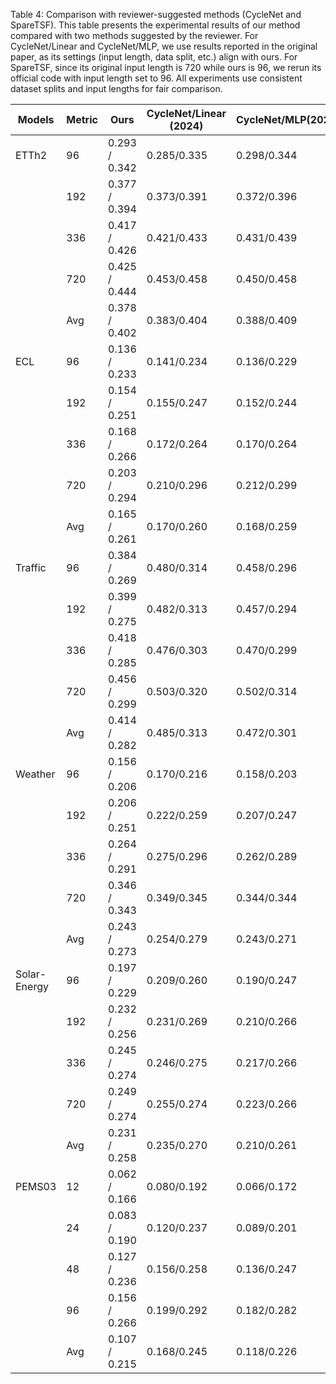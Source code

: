 Table 4: Comparison with reviewer-suggested methods (CycleNet and SpareTSF). This table presents the experimental results of our method compared with two methods suggested by the reviewer. For CycleNet/Linear and CycleNet/MLP, we use results reported in the original paper, as its settings (input length, data split, etc.) align with ours. For SpareTSF, since its original input length is 720 while ours is 96, we rerun its official code with input length set to 96. All experiments use consistent dataset splits and input lengths for fair comparison.

| Models       | Metric | Ours          | CycleNet/Linear (2024) | CycleNet/MLP(2024) | SpareTSF (2024) |
| ------------ | ------ | ------------- | ---------------------- | ------------------ | --------------- |
| ETTh2        | 96     | 0.293 / 0.342 | 0.285/0.335            | 0.298/0.344        | 0.308/0.354     |
|              | 192    | 0.377 / 0.394 | 0.373/0.391            | 0.372/0.396        | 0.388/0.398     |
|              | 336    | 0.417 / 0.426 | 0.421/0.433            | 0.431/0.439        | 0.431/0.443     |
|              | 720    | 0.425 / 0.444 | 0.453/0.458            | 0.450/0.458        | 0.432/0.447     |
|              | Avg    | 0.378 / 0.402 | 0.383/0.404            | 0.388/0.409        | 0.390/0.411     |
| ECL          | 96     | 0.136 / 0.233 | 0.141/0.234            | 0.136/0.229        | 0.194/0.269     |
|              | 192    | 0.154 / 0.251 | 0.155/0.247            | 0.152/0.244        | 0.197/0/273     |
|              | 336    | 0.168 / 0.266 | 0.172/0.264            | 0.170/0.264        | 0.209/0.287     |
|              | 720    | 0.203 / 0.294 | 0.210/0.296            | 0.212/0.299        | 0.251/0.321     |
|              | Avg    | 0.165 / 0.261 | 0.170/0.260            | 0.168/0.259        | 0.213/0.288     |
| Traffic      | 96     | 0.384 / 0.269 | 0.480/0.314            | 0.458/0.296        | 0.543/0.332     |
|              | 192    | 0.399 / 0.275 | 0.482/0.313            | 0.457/0.294        | 0.555/0.356     |
|              | 336    | 0.418 / 0.285 | 0.476/0.303            | 0.470/0.299        | 0.565/0.360     |
|              | 720    | 0.456 / 0.299 | 0.503/0.320            | 0.502/0.314        | 0.639/0.352     |
|              | Avg    | 0.414 / 0.282 | 0.485/0.313            | 0.472/0.301        | 0.576/0.350     |
| Weather      | 96     | 0.156 / 0.206 | 0.170/0.216            | 0.158/0.203        | 0.180/0.230     |
|              | 192    | 0.206 / 0.251 | 0.222/0.259            | 0.207/0.247        | 0.226/0.271     |
|              | 336    | 0.264 / 0.291 | 0.275/0.296            | 0.262/0.289        | 0.281/0.311     |
|              | 720    | 0.346 / 0.343 | 0.349/0.345            | 0.344/0.344        | 0.358/0.360     |
|              | Avg    | 0.243 / 0.273 | 0.254/0.279            | 0.243/0.271        | 0.261/0.293     |
| Solar-Energy | 96     | 0.197 / 0.229 | 0.209/0.260            | 0.190/0.247        | 0.245/0.291     |
|              | 192    | 0.232 / 0.256 | 0.231/0.269            | 0.210/0.266        | 0.255/0.294     |
|              | 336    | 0.245 / 0.274 | 0.246/0.275            | 0.217/0.266        | 0.259/0.300     |
|              | 720    | 0.249 / 0.274 | 0.255/0.274            | 0.223/0.266        | 0.262/0.303     |
|              | Avg    | 0.231 / 0.258 | 0.235/0.270            | 0.210/0.261        | 0.255/0.297     |
| PEMS03       | 12     | 0.062 / 0.166 | 0.080/0.192            | 0.066/0.172        | 0.103/0.217     |
|              | 24     | 0.083 / 0.190 | 0.120/0.237            | 0.089/0.201        | 0.162/0.274     |
|              | 48     | 0.127 / 0.236 | 0.156/0.258            | 0.136/0.247        | 0.300/0.376     |
|              | 96     | 0.156 / 0.266 | 0.199/0.292            | 0.182/0.282        | 0.537/0.508     |
|              | Avg    | 0.107 / 0.215 | 0.168/0.245            | 0.118/0.226        | 0.276/0.344     |

